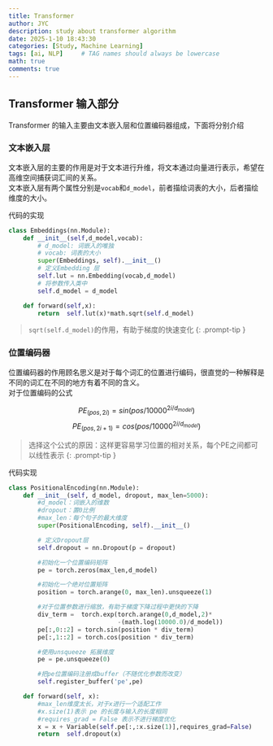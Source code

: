 ```yaml
---
title: Transformer 
author: JYC
description: study about transformer algorithm
date: 2025-1-10 18:43:30 
categories: [Study, Machine Learning]
tags: [ai, NLP]     # TAG names should always be lowercase
math: true
comments: true
--- 
```


## Transformer 输入部分

Transformer 的输入主要由文本嵌入层和位置编码器组成，下面将分别介绍

### 文本嵌入层

文本嵌入层的主要的作用是对于文本进行升维，将文本通过向量进行表示，希望在高维空间捕获词汇间的关系。\
文本嵌入层有两个属性分别是`vocab`和`d_model`，前者描绘词表的大小，后者描绘维度的大小。

代码的实现
```python
class Embeddings(nn.Module):
    def __init__(self,d_model,vocab):
        # d_model: 词嵌入的唯独
        # vocab: 词表的大小
        super(Embeddings, self).__init__()
        # 定义Embedding 层
        self.lut = nn.Embedding(vocab,d_model)
        # 将参数传入类中
        self.d_model = d_model

    def forward(self,x):
        return  self.lut(x)*math.sqrt(self.d_model)
```

> `sqrt(self.d_model)`的作用，有助于梯度的快速变化 
{: .prompt-tip }

### 位置编码器
位置编码器的作用顾名思义是对于每个词汇的位置进行编码，很直觉的一种解释是不同的词汇在不同的地方有着不同的含义。\
对于位置编码的公式   

$$
PE_{(pos,2i)} = sin(pos/10000^{2i/d_{model}}) 
$$
$$
PE_{(pos,2i+1)} = cos(pos/10000^{2i/d_{model}})
$$

> 选择这个公式的原因：这样更容易学习位置的相对关系，每个PE之间都可以线性表示 {: .prompt-tip }

代码实现
``` python
class PositionalEncoding(nn.Module):
    def __init__(self, d_model, dropout, max_len=5000):
        #d_model：词嵌入的维数
        #dropout：置0比例
        #max_len：每个句子的最大维度
        super(PositionalEncoding, self).__init__()

        # 定义Dropout层
        self.dropout = nn.Dropout(p = dropout)

        #初始化一个位置编码矩阵
        pe = torch.zeros(max_len,d_model)

        #初始化一个绝对位置矩阵
        position = torch.arange(0, max_len).unsqueeze(1)

        #对于位置参数进行缩放，有助于梯度下降过程中更快的下降
        div_term =  torch.exp(torch.arange(0,d_model,2)*
                              -(math.log(10000.0)/d_model))
        pe[:,0::2] = torch.sin(position * div_term)
        pe[:,1::2] = torch.cos(position * div_term)

        #使用unsqueeze 拓展维度
        pe = pe.unsqueeze(0)

        #把pe位置编码注册成buffer（不随优化参数而改变）
        self.register_buffer('pe',pe)

    def forward(self, x):
        #max_len维度太长，对于x进行一个适配工作
        #x.size(1)表示 pe 的长度与输入的长度相同
        #requires_grad = False 表示不进行梯度优化
        x = x + Variable(self.pe[:,:x.size(1)],requires_grad=False)
        return  self.dropout(x)
```


